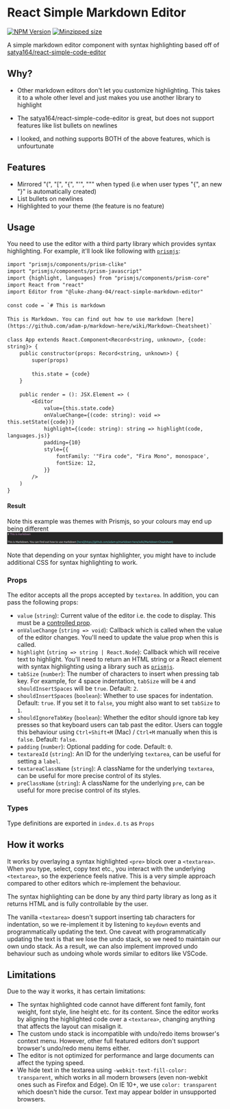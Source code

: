 # React Simple Markdown Editor

[![NPM Version](https://img.shields.io/npm/v/@luke-zhang-04/react-simple-markdown-editor?style=flat-square)](https://www.npmjs.com/package/@luke-zhang-04/react-simple-markdown-editor)
[![Minzipped size](https://img.shields.io/bundlephobia/minzip/@luke-zhang-04/react-simple-markdown-editor?style=flat-square)](https://bundlephobia.com/package/@luke-zhang-04/react-simple-markdown-editor@1.1.0)

A simple markdown editor component with syntax highlighting based off of [satya164/react-simple-code-editor](https://github.com/satya164/react-simple-code-editor)

## Why?

-   Other markdown editors don't let you customize highlighting. This takes it to a whole other level and just makes you use another library to highlight
-   The satya164/react-simple-code-editor is great, but does not support features like list bullets on newlines

-   I looked, and nothing supports BOTH of the above features, which is unfourtunate

## Features

-   Mirrored "(", "[", "{", "'", "\"" when typed (i.e when user types "{", an new "}" is automatically created)
-   List bullets on newlines
-   Highlighted to your theme (the feature is no feature)

## Usage

You need to use the editor with a third party library which provides syntax highlighting. For example, it'll look like following with [`prismjs`](https://prismjs.com):

```tsx
import "prismjs/components/prism-clike"
import "prismjs/components/prism-javascript"
import {highlight, languages} from "prismjs/components/prism-core"
import React from "react"
import Editor from "@luke-zhang-04/react-simple-markdown-editor"

const code = `# This is markdown

This is Markdown. You can find out how to use markdown [here](https://github.com/adam-p/markdown-here/wiki/Markdown-Cheatsheet)`

class App extends React.Component<Record<string, unknown>, {code: string}> {
    public constructor(props: Record<string, unknown>) {
        super(props)

        this.state = {code}
    }

    public render = (): JSX.Element => (
        <Editor
            value={this.state.code}
            onValueChange={(code: string): void => this.setState({code})}
            highlight={(code: string): string => highlight(code, languages.js)}
            padding={10}
            style={{
                fontFamily: '"Fira code", "Fira Mono", monospace',
                fontSize: 12,
            }}
        />
    )
}
```

#### Result

Note this example was themes with Prismjs, so your colours may end up being different
![screenshot](./assets/screenshot.png)

Note that depending on your syntax highlighter, you might have to include additional CSS for syntax highlighting to work.

### Props

The editor accepts all the props accepted by `textarea`. In addition, you can pass the following props:

-   `value` (`string`): Current value of the editor i.e. the code to display. This must be a [controlled prop](https://reactjs.org/docs/forms.html#controlled-components).
-   `onValueChange` (`string => void`): Callback which is called when the value of the editor changes. You'll need to update the value prop when this is called.
-   `highlight` (`string => string | React.Node`): Callback which will receive text to highlight. You'll need to return an HTML string or a React element with syntax highlighting using a library such as [`prismjs`](https://prismjs.com).
-   `tabSize` (`number`): The number of characters to insert when pressing tab key. For example, for 4 space indentation, `tabSize` will be `4` and `shouldInsertSpaces` will be `true`. Default: `2`.
-   `shouldInsertSpaces` (`boolean`): Whether to use spaces for indentation. Default: `true`. If you set it to `false`, you might also want to set `tabSize` to `1`.
-   `shouldIgnoreTabKey` (`boolean`): Whether the editor should ignore tab key presses so that keyboard users can tab past the editor. Users can toggle this behaviour using `Ctrl+Shift+M` (Mac) / `Ctrl+M` manually when this is `false`. Default: `false`.
-   `padding` (`number`): Optional padding for code. Default: `0`.
-   `textareaId` (`string`): An ID for the underlying `textarea`, can be useful for setting a `label`.
-   `textareaClassName` (`string`): A className for the underlying `textarea`, can be useful for more precise control of its styles.
-   `preClassName` (`string`): A className for the underlying `pre`, can be useful for more precise control of its styles.

### Types

Type definitions are exported in `index.d.ts` as `Props`

## How it works

It works by overlaying a syntax highlighted `<pre>` block over a `<textarea>`. When you type, select, copy text etc., you interact with the underlying `<textarea>`, so the experience feels native. This is a very simple approach compared to other editors which re-implement the behaviour.

The syntax highlighting can be done by any third party library as long as it returns HTML and is fully controllable by the user.

The vanilla `<textarea>` doesn't support inserting tab characters for indentation, so we re-implement it by listening to `keydown` events and programmatically updating the text. One caveat with programmatically updating the text is that we lose the undo stack, so we need to maintain our own undo stack. As a result, we can also implement improved undo behaviour such as undoing whole words similar to editors like VSCode.

## Limitations

Due to the way it works, it has certain limitations:

-   The syntax highlighted code cannot have different font family, font weight, font style, line height etc. for its content. Since the editor works by aligning the highlighted code over a `<textarea>`, changing anything that affects the layout can misalign it.
-   The custom undo stack is incompatible with undo/redo items browser's context menu. However, other full featured editors don't support browser's undo/redo menu items either.
-   The editor is not optimized for performance and large documents can affect the typing speed.
-   We hide text in the textarea using `-webkit-text-fill-color: transparent`, which works in all modern browsers (even non-webkit ones such as Firefox and Edge). On IE 10+, we use `color: transparent` which doesn't hide the cursor. Text may appear bolder in unsupported browsers.
